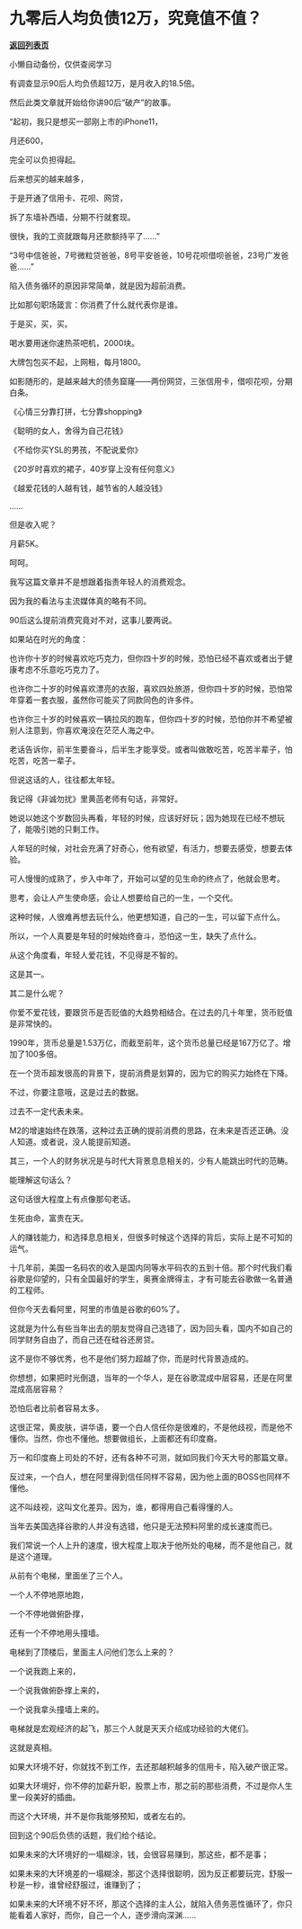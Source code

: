 # 九零后人均负债12万，究竟值不值？

[**返回列表页**](/gzh/记忆承载3)

小懒自动备份，仅供查阅学习

有调查显示90后人均负债超12万，是月收入的18.5倍。  

  

然后此类文章就开始给你讲90后“破产”的故事。

  

“起初，我只是想买一部刚上市的iPhone11，

月还600，

完全可以负担得起。

后来想买的越来越多，

于是开通了信用卡、花呗、网贷，

拆了东墙补西墙，分期不行就套现。

很快，我的工资就跟每月还款额持平了……”

  

“3号中信爸爸，7号微粒贷爸爸，8号平安爸爸，10号花呗借呗爸爸，23号广发爸爸……”

  

陷入债务循环的原因非常简单，就是因为超前消费。

  

比如那句职场箴言：你消费了什么就代表你是谁。

  

于是买，买，买。

  

喝水要用迷你速热茶吧机，2000块。

大牌包包买不起，上网租，每月1800。

如影随形的，是越来越大的债务窟窿——两份网贷，三张信用卡，借呗花呗，分期白条。

  

《心情三分靠打拼，七分靠shopping》

《聪明的女人，舍得为自己花钱》

《不给你买YSL的男孩，不配说爱你》

《20岁时喜欢的裙子，40岁穿上没有任何意义》

《越爱花钱的人越有钱，越节省的人越没钱》

……

  

但是收入呢？

  

月薪5K。

  

呵呵。

  

我写这篇文章并不是想跟着指责年轻人的消费观念。

  

因为我的看法与主流媒体真的略有不同。

  

90后这么提前消费究竟对不对，这事儿要两说。

  

如果站在时光的角度：

  

也许你十岁的时候喜欢吃巧克力，但你四十岁的时候，恐怕已经不喜欢或者出于健康考虑不乐意吃巧克力了。

  

也许你二十岁的时候喜欢漂亮的衣服，喜欢四处旅游，但你四十岁的时候，恐怕常年穿着一套衣服，虽然你可能买了同款同色的许多件。

  

也许你三十岁的时候喜欢一辆拉风的跑车，但你四十岁的时候，恐怕你并不希望被别人注意到，你喜欢淹没在茫茫人海之中。

  

老话告诉你，前半生要奋斗，后半生才能享受。或者叫做敢吃苦，吃苦半辈子，怕吃苦，吃苦一辈子。

  

但说这话的人，往往都太年轻。

  

我记得《非诚勿扰》里黄菡老师有句话，非常好。

  

她说以她这个岁数回头再看，年轻的时候，应该好好玩；因为她现在已经不想玩了，能吸引她的只剩工作。

  

人年轻的时候，对社会充满了好奇心，他有欲望，有活力，想要去感受，想要去体验。  

  

可人慢慢的成熟了，步入中年了，开始可以望的见生命的终点了，他就会思考。

  

思考，会让人产生使命感，会让人想要给自己的一生，一个交代。

  

这种时候，人很难再想去玩什么，他更想知道，自己的一生，可以留下点什么。

  

所以，一个人真要是年轻的时候始终奋斗，恐怕这一生，缺失了点什么。

  

从这个角度看，年轻人爱花钱，不见得是不智的。

  

这是其一。

  

其二是什么呢？

  

你爱不爱花钱，要跟货币是否贬值的大趋势相结合。在过去的几十年里，货币贬值是非常快的。

  

1990年，货币总量是1.53万亿，而截至前年，这个货币总量已经是167万亿了。增加了100多倍。

  

在一个货币超发很高的背景下，提前消费是划算的，因为它的购买力始终在下降。

  

不过，你要注意哦，这是过去的数据。

  

过去不一定代表未来。

  

M2的增速始终在跌落，这种过去正确的提前消费的思路，在未来是否还正确。没人知道。或者说，没人能提前知道。

  

其三，一个人的财务状况是与时代大背景息息相关的，少有人能跳出时代的范畴。

  

能理解这句话么？

  

这句话很大程度上有点像那句老话。

  

生死由命，富贵在天。

  

人的赚钱能力，和选择息息相关，但很多时候这个选择的背后，实际上是不可知的运气。

  

十几年前，美国一名码农的收入是国内同等水平码农的五到十倍。那个时代我们看谷歌是仰望的，只有全国最好的学生，奥赛金牌得主，才有可能去谷歌做一名普通的工程师。

  

但你今天去看阿里，阿里的市值是谷歌的60%了。

  

这就是为什么有些当年出去的朋友觉得自己选错了，因为回头看，国内不如自己的同学财务自由了，而自己还在硅谷还房贷。

  

这不是你不够优秀，也不是他们努力超越了你，而是时代背景造成的。

  

你想想，如果把时光倒退，当年的一个华人，是在谷歌混成中层容易，还是在阿里混成高层容易？

  

恐怕后者比前者容易太多。

  

这很正常，黄皮肤，讲华语，要一个白人信任你是很难的，不是他歧视，而是他不懂你。当然，你也不懂他。想要做组长，上面都还有印度裔。  

  

万一和印度裔上司处的不好，还有各种不可测，就如同我们今天大号的那篇文章。

  

反过来，一个白人，想在阿里得到信任同样不容易，因为他上面的BOSS也同样不懂他。  

  

这不叫歧视，这叫文化差异。因为，谁，都得用自己看得懂的人。

  

当年去美国选择谷歌的人并没有选错，他只是无法预料阿里的成长速度而已。

  

我们常说一个人上升的速度，很大程度上取决于他所处的电梯，而不是他自己，就是这个道理。

  

从前有个电梯，里面坐了三个人。

  

一个人不停地原地跑，

一个不停地做俯卧撑，

还有一个不停地用头撞墙。

  

电梯到了顶楼后，里面主人问他们怎么上来的？

  

一个说我跑上来的，

一个说我做俯卧撑上来的，

一个说我拿头撞墙上来的。

  

电梯就是宏观经济的起飞，那三个人就是天天介绍成功经验的大佬们。

  

这就是真相。

  

如果大环境不好，你就找不到工作，去还那越积越多的信用卡，陷入破产很正常。

  

如果大环境好，你不停的加薪升职，股票上市，那之前的那些消费，不过是你人生里一段美好的插曲。

  

而这个大环境，并不是你我能够预知，或者左右的。

  

回到这个90后负债的话题，我们给个结论。

  

如果未来的大环境好的一塌糊涂，钱，会很容易赚到，那这些，都不是事；

  

如果未来的大环境差的一塌糊涂，那这个选择很聪明，因为反正都要玩完，舒服一秒是一秒，谁曾经舒服过，谁赚到了；

  

如果未来的大环境不好不坏，那这个选择的主人公，就陷入债务恶性循环了，你只能看着人家好，而你，自己一个人，逐步滑向深渊......

